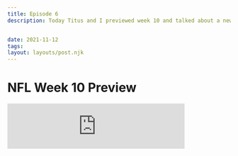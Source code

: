```yaml
---
title: Episode 6
description: Today Titus and I previewed week 10 and talked about a new thing we will be starting where we try and predict the winner of each game for the week and whoever predicts the most right after week 18 gets some sort of reward that we will think of in the future.


date: 2021-11-12
tags: 
layout: layouts/post.njk
---
```

# NFL Week 10 Preview
<iframe src="https://anchor.fm/jacksons-micd-up/embed/episodes/NFL-Week-10-Preview-e1a6c44" height="102px" width="400px" frameborder="0" scrolling="no"></iframe>